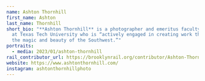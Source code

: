 ```yaml
---
name: Ashton Thornhill
first_name: Ashton
last_name: Thornhill
short_bio: "**Ashton Thornhill** is a photographer and emeritus faculty member
  at Texas Tech University who is “actively engaged in creating work that shares
  the magic and beauty of the Southwest.”"
portraits:
  - media: 2023/01/ashton-thornhill
rail_contributor_url: https://brooklynrail.org/contributor/Ashton-Thornhill
website: https://www.ashtonthornhill.com/
instagram: ashtonthornhillphoto
---
```

